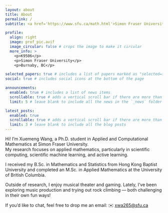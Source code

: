 ```yaml
---
layout: about
title: About
permalink: /
subtitle: <a href='https://www.sfu.ca/math.html'>Simon Fraser University</a>. xwa265@sfu.ca

profile:
  align: right
  image: prof_pic.avif
  image_circular: false # crops the image to make it circular
  more_info: >
    <p>K9506</p>
    <p>Simon Fraser University</p>
    <p>Burnaby, BC</p>

selected_papers: true # includes a list of papers marked as "selected={true}"
social: true # includes social icons at the bottom of the page

announcements:
  enabled: true # includes a list of news items
  scrollable: true # adds a vertical scroll bar if there are more than 3 news items
  limit: 5 # leave blank to include all the news in the `_news` folder

latest_posts:
  enabled: true
  scrollable: true # adds a vertical scroll bar if there are more than 3 new posts items
  limit: 3 # leave blank to include all the blog posts
---
```


Hi! I’m Xuemeng Wang, a Ph.D. student in Applied and Computational Mathematics at Simon Fraser University.  
My research focuses on applied mathematics, particularly in scientific computing, scientific machine learning, and active learning.

I received my B.Sc. in Mathematics and Statistics from Hong Kong Baptist University and completed an M.Sc. in Applied Mathematics at the University of British Columbia.

Outside of research, I enjoy musical theater and gaming. Lately, I’ve been exploring music production and trying out rock climbing — both challenging in their own fun ways!

If you’d like to chat, feel free to drop me an email: ✉️ xwa265@sfu.ca
